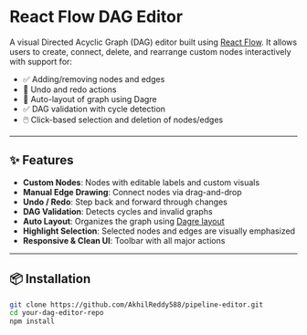 # React Flow DAG Editor

A visual Directed Acyclic Graph (DAG) editor built using [React Flow](https://reactflow.dev/). It allows users to create, connect, delete, and rearrange custom nodes interactively with support for:

- ✅ Adding/removing nodes and edges  
- 🔁 Undo and redo actions  
- 🔄 Auto-layout of graph using Dagre  
- ✅ DAG validation with cycle detection  
- 🖱️ Click-based selection and deletion of nodes/edges  

---

## ✨ Features

- **Custom Nodes**: Nodes with editable labels and custom visuals  
- **Manual Edge Drawing**: Connect nodes via drag-and-drop  
- **Undo / Redo**: Step back and forward through changes  
- **DAG Validation**: Detects cycles and invalid graphs  
- **Auto Layout**: Organizes the graph using [Dagre layout](https://github.com/dagrejs/dagre)  
- **Highlight Selection**: Selected nodes and edges are visually emphasized  
- **Responsive & Clean UI**: Toolbar with all major actions  

---

## 📦 Installation

```bash
git clone https://github.com/AkhilReddy588/pipeline-editor.git
cd your-dag-editor-repo
npm install
